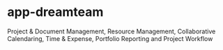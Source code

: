 app-dreamteam
=============

Project &amp; Document Management, Resource Management, Collaborative Calendaring, Time &amp; Expense, Portfolio Reporting and Project Workflow
